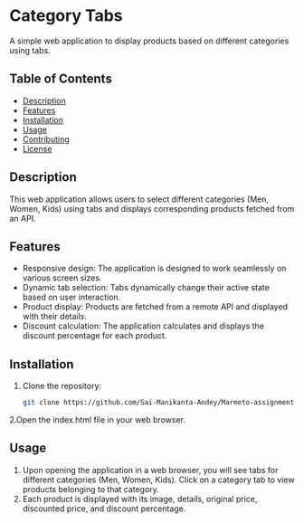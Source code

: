 # Category Tabs

A simple web application to display products based on different categories using tabs.

## Table of Contents

- [Description](#description)
- [Features](#features)
- [Installation](#installation)
- [Usage](#usage)
- [Contributing](#contributing)
- [License](#license)

## Description

This web application allows users to select different categories (Men, Women, Kids) using tabs and displays corresponding products fetched from an API.

## Features

- Responsive design: The application is designed to work seamlessly on various screen sizes.
- Dynamic tab selection: Tabs dynamically change their active state based on user interaction.
- Product display: Products are fetched from a remote API and displayed with their details.
- Discount calculation: The application calculates and displays the discount percentage for each product.

## Installation

1. Clone the repository:

   ```bash
   git clone https://github.com/Sai-Manikanta-Andey/Marmeto-assignment.git

2.Open the index.html file in your web browser.


## Usage

1. Upon opening the application in a web browser, you will see tabs for different categories (Men, Women, Kids).
Click on a category tab to view products belonging to that category.
2. Each product is displayed with its image, details, original price, discounted price, and discount percentage.
